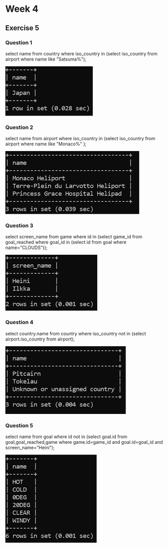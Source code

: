 # Week 4
## Exercise 5
### Question 1

select name from country
where iso_country in (select iso_country from airport where name like "Satsuma%");

![screenshot](ex5_q1.png)
### Question 2
select name from airport 
where iso_country in (select iso_country from airport where name like "Monaco%" );

![screenshot](ex5_q2.png)
### Question 3
select screen_name from game
where id in (select game_id from goal_reached 
where goal_id in (select id from goal where name="CLOUDS"));

![screenshot](ex5_q3.png)
### Question 4
select country.name from country
where iso_country not in (select airport.iso_country from airport);

![screenshot](ex5_q4.png)
### Question 5
select name from goal
where id not in (select goal.id from goal,goal_reached,game 
where game.id=game_id and goal.id=goal_id and screen_name="Heini");

![screenshot](ex5_q5.png)